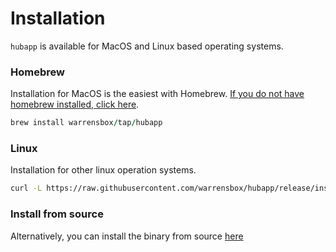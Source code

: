# Installation

`hubapp` is available for MacOS and Linux based operating systems.

### Homebrew

Installation for MacOS is the easiest with Homebrew. [If you do not have homebrew installed, click here](https://brew.sh/). 


```ruby
brew install warrensbox/tap/hubapp
```

### Linux

Installation for other linux operation systems.

```sh
curl -L https://raw.githubusercontent.com/warrensbox/hubapp/release/install.sh | bash
```

### Install from source

Alternatively, you can install the binary from source [here](https://github.com/warrensbox/hubapp/releases) 
